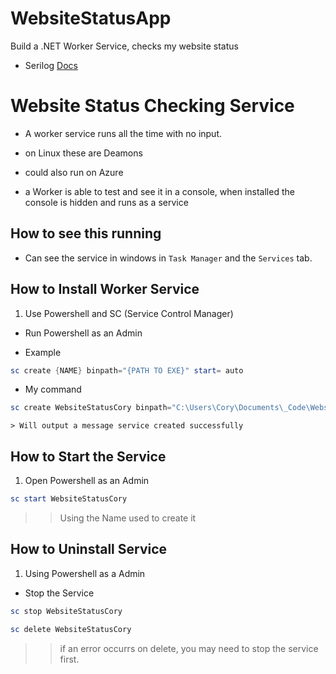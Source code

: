 # WebsiteStatusApp
Build a .NET Worker Service, checks my website status

- Serilog [Docs](https://serilog.net/)

# Website Status Checking Service

- A worker service runs all the time with no input.

- on Linux these are Deamons
- could also run on Azure

- a Worker is able to test and see it in a console, when installed the console is hidden and runs as a service

## How to see this running

- Can see the service in windows in `Task Manager` and the `Services` tab.

## How to Install Worker Service

1. Use Powershell and SC (Service Control Manager)

  - Run Powershell as an Admin

  - Example
  ```powershell
  sc create {NAME} binpath="{PATH TO EXE}" start= auto
  ```
  
  - My command
  ```powershell
  sc create WebsiteStatusCory binpath="C:\Users\Cory\Documents\_Code\WebsiteStatusApp\WebsiteStatus\bin\Release\WebsiteStatus.exe" start= auto
  ```

    > Will output a message service created successfully
  
## How to Start the Service

1. Open Powershell as an Admin

```powershell
sc start WebsiteStatusCory
```
>> Using the Name used to create it

## How to Uninstall Service

1. Using Powershell as a Admin

- Stop the Service
```powershell
sc stop WebsiteStatusCory
```

```powershell
sc delete WebsiteStatusCory
```

>> if an error occurrs on delete, you may need to stop the service first.
